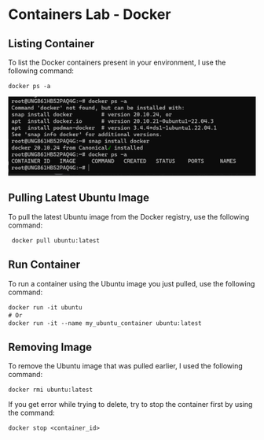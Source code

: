# Containers Lab - Docker

## Listing Container
To list the Docker containers present in your environment, I use the following command:
```
docker ps -a
```
![Alt text](image.png)

## Pulling Latest Ubuntu Image
To pull the latest Ubuntu image from the Docker registry, use the following command:
```
 docker pull ubuntu:latest
```

## Run Container
To run a container using the Ubuntu image you just pulled, use the following command:
```
docker run -it ubuntu
# Or
docker run -it --name my_ubuntu_container ubuntu:latest
```

## Removing Image
To remove the Ubuntu image that was pulled earlier, I used the following command:
```
docker rmi ubuntu:latest
```

If you get error while trying to delete, try to stop the container first by using the command:
```
docker stop <container_id>
```
